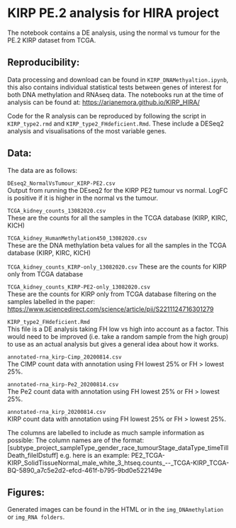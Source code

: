 # KIRP PE.2 analysis for HIRA project

The notebook contains a DE analysis, using the normal vs tumour for the PE.2 KIRP dataset from TCGA.

## Reproducibility:
Data processing and download can be found in `KIRP_DNAMethyaltion.ipynb`, this also contains individual statistical
tests between genes of interest for both DNA methylation and RNAseq data. The notebooks run at the time of analysis 
can be found at: https://arianemora.github.io/KIRP_HIRA/

Code for the R analysis can be reproduced by following the script in `KIRP_type2.rmd` and `KIRP_type2_FHdeficient.Rmd`. 
These include a DESeq2 analysis and visualisations of the most variable genes. 

## Data:

The data are as follows:

`DEseq2_NormalVsTumour_KIRP-PE2.csv`  
Output from running the DEseq2 for the KIRP PE2 tumour vs normal. LogFC is positive if it is higher in the normal vs the tumour.

`TCGA_kidney_counts_13082020.csv`                 
These are the counts for all the samples in the TCGA database (KIRP, KIRC, KICH)

`TCGA_kidney_HumanMethylation450_13082020.csv`  
These are the DNA methylation beta values for all the samples in the TCGA database (KIRP, KIRC, KICH)

`TCGA_kidney_counts_KIRP-only_13082020.csv`
These are the counts for KIRP only from TCGA database 

`TCGA_kidney_counts_KIRP-PE2-only_13082020.csv`  
These are the counts for KIRP only from TCGA database filtering on the samples labelled in the paper: https://www.sciencedirect.com/science/article/pii/S2211124716301279

`KIRP_type2_FHdeficient.Rmd`  
This file is a DE analysis taking FH low vs high into account as a factor. This would need to be improved (i.e. take a random sample from the high group) to use as an actual analysis but gives a general idea about how it works.

`annotated-rna_kirp-Cimp_20200814.csv`  
The CIMP count data with annotation using FH lowest 25% or FH > lowest 25%.

`annotated-rna_kirp-Pe2_20200814.csv`  
The Pe2 count data with annotation using FH lowest 25% or FH > lowest 25%.

`annotated-rna_kirp_20200814.csv`  
KIRP count data with annotation using FH lowest 25% or FH > lowest 25%.

The columns are labelled to include as much sample information as possible:
The column names are of the format:
[subtype_project_sampleType_gender_race_tumourStage_dataType_timeTillDeath_fileIDstuff] e.g. here is an example:
PE2_TCGA-KIRP_SolidTissueNormal_male_white_3_htseq.counts_--_TCGA-KIRP_TCGA-BQ-5890_a7c5e2d2-efcd-461f-b795-9bd0e522149e

## Figures:

Generated images can be found in the HTML or in the `img_DNAmethylation` or `img_RNA folders`.